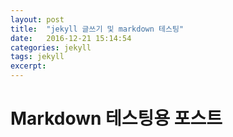 ```yaml
---
layout: post
title:  "jekyll 글쓰기 및 markdown 테스팅"
date:   2016-12-21 15:14:54
categories: jekyll
tags: jekyll
excerpt:
---
```


# Markdown 테스팅용 포스트
